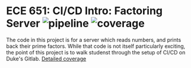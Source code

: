 ECE 651: CI/CD Intro: Factoring Server 
![pipeline](https://gitlab.oit.duke.edu/ch450/factorserver-test/badges/master/pipeline.svg)
![coverage](https://gitlab.oit.duke.edu/ch450/factorserver-test/badges/master/coverage.svg?job=test)
======================================

The code in this project is for a server which reads
numbers, and prints back their prime factors.  While
that code is not itself particularly exciting, the point
of this project is to walk studenst through the setup of 
CI/CD on Duke's Gitlab.
[Detailed coverage](https://ch450.pages.oit.duke.edu/factorserver-test/dashboard.html)



